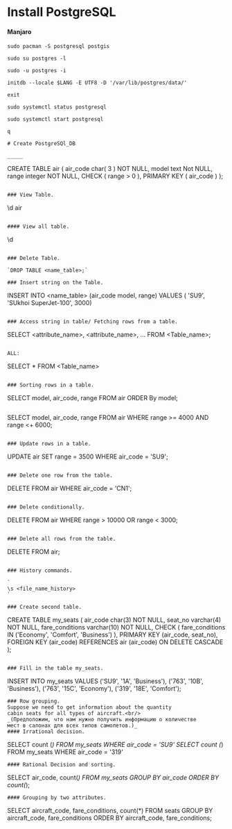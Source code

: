 # Install PostgreSQL 
#### Manjaro
```
sudo pacman -S postgresql postgis
```
```
sudo su postgres -l
```
```
sudo -u postgres -i
```
```
initdb --locale $LANG -E UTF8 -D '/var/lib/postgres/data/'
```
```exit```
```
sudo systemctl status postgresql
```
```
sudo systemctl start postgresql
```
```
q 

# Create PostgreSQl_DB

_____

```
CREATE TABLE air
( air_code char( 3 ) NOT NULL,
model text Not NULL,
range integer NOT NULL,
CHECK ( range > 0 ),
PRIMARY KEY ( air_code )
);
```

### View Table.

```
\d air
```

#### View all table.

```
\d
```

### Delete Table.

`DROP TABLE <name_table>;`

### Insert string on the Table.

```
INSERT INTO <name_table> (air_code model, range)
VALUES ( 'SU9', 'SUkhoi SuperJet-100', 3000)
```

### Access string in table/ Fetching rows from a table.

```
SELECT <attribute_name>, <attribute_name>, ...
FROM <Table_name>;
```

ALL:

```
SELECT * FROM <Table_name>
```

### Sorting rows in a table.

```
SELECT model, air_code, range
FROM air
ORDER By model;
```

```
SELECT model, air_code, range
FROM air
WHERE range >= 4000 AND range <+ 6000;
```

### Update rows in a table.

```
UPDATE air SET range = 3500
WHERE air_code = 'SU9';
```

### Delete one row from the table.

```
DELETE FROM air WHERE air_code = 'CN1';
```

### Delete conditionally.

```
DELETE FROM air WHERE range > 10000 OR range < 3000;
```

### Delete all rows from the table.

```
DELETE FROM air;
```

### History commands.

`
\s <file_name_history>
`

### Create second table.

```
CREATE TABLE my_seats
( air_code char(3) NOT NULL,
seat_no varchar(4) NOT NULL,
fare_conditions varchar(10) NOT NULL,
CHECK ( fare_conditions IN ('Economy', 'Comfort', 'Business') ),
PRIMARY KEY (air_code, seat_no),
FOREIGN KEY (air_code)
REFERENCES air (air_code)
    ON DELETE CASCADE
);
```

### Fill in the table my_seats.

```
INSERT INTO my_seats
VALUES ('SU9', '1A', 'Business'),
       ('763', '10B', 'Business'),
       ('763', '15C', 'Economy'),
       ('319', '18E', 'Comfort');
```
### Row grouping.
Suppose we need to get information about the quantity
cabin seats for all types of aircraft.<br/>
_(Предположим, что нам нужно получить информацию о количестве
мест в салонах для всех типов самолетов.)_
#### Irrational decision.
```
SELECT count (*) FROM my_seats WHERE air_code = 'SU9'
SELECT count (*) FROM my_seats WHERE air_code = '319'
```
#### Rational Decision and sorting.
```
SELECT air_code, count(*) FROM my_seats
GROUP BY air_code
ORDER BY count(*);
```
#### Grouping by two attributes.
```
SELECT aircraft_code, fare_conditions, count(*) FROM seats
GROUP BY aircraft_code, fare_conditions
ORDER BY aircraft_code, fare_conditions;
```



